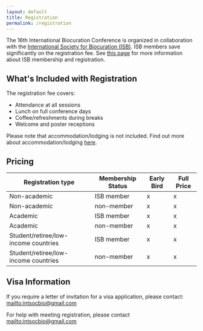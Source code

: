 ```yaml
---
layout: default
title: Registration
permalink: /registration
---
```


The 16th International Biocuration Conference is organized in collaboration with the [International Society for
Biocuration (ISB)](https://www.biocuration.org/). ISB members save significantly on the registration fee. See
[this page](https://www.biocuration.org/membership/join-isb/) for more information about ISB membership and
registration.

## What's Included with Registration

The registration fee covers:

- Attendance at all sessions
- Lunch on full conference days
- Coffee/refreshments during breaks
- Welcome and poster receptions

Please note that accommodation/lodging is not included. Find out more about accommodation/lodging [here](lodging).

## Pricing

| Registration type                    | Membership Status | Early Bird | Full Price |
|--------------------------------------|-------------------|------------|------------|
| Non-academic                         | ISB member        | x          | x          |
| Non-academic                         | non-member        | x          | x          |
| Academic                             | ISB member        | x          | x          |              
| Academic                             | non-member        | x          | x          |                      
| Student/retiree/low-income countries | ISB member        | x          | x          |
| Student/retiree/low-income countries | non-member        | x          | x          |

## Visa Information

If you require a letter of invitation for a visa application, please contact: [mailto:intsocbio@gmail.com](intsocbio@gmail.com)

For help with meeting registration, please contact [mailto:intsocbio@gmail.com](intsocbio@gmail.com)
